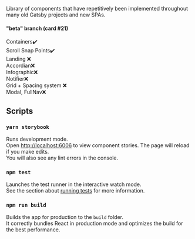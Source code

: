 Library of components that have repetitively been implemented throughout many old Gatsby projects and new SPAs. <br>

#### "beta" branch (card #21)<br>
Containers✔️<br>
Scroll Snap Points✔️<br>
Landing ❌<br>
Accordian❌<br>
Infographic❌<br>
Notifier❌<br>
Grid + Spacing system ❌<br>
Modal, FullNav❌<br>

## Scripts


### `yarn storybook`

Runs development mode.<br>
Open [http://localhost:6006](http://localhost:6006) to view component stories.
The page will reload if you make edits.<br>
You will also see any lint errors in the console.

### `npm test`

Launches the test runner in the interactive watch mode.<br>
See the section about [running tests](https://facebook.github.io/create-react-app/docs/running-tests) for more information.

### `npm run build`

Builds the app for production to the `build` folder.<br>
It correctly bundles React in production mode and optimizes the build for the best performance.